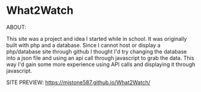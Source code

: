 # What2Watch
ABOUT: 

This site was a project and idea I started while in school. It was originally built with php and a database. Since I cannot host or display a php/database site through github I thought I'd try changing the database into a json file and using an api call through javascript to grab the data. This way I'd gain some more experience using API calls and displaying it through javascript. 


SITE PREVIEW: https://mjstone587.github.io/What2Watch/
